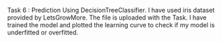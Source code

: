 Task 6 : Prediction Using DecisionTreeClassifier.
I have used iris dataset provided by LetsGrowMore. The file is uploaded with the Task. 
I have trained the model and plotted the learning curve to check if my model is underfitted or overfitted. 
